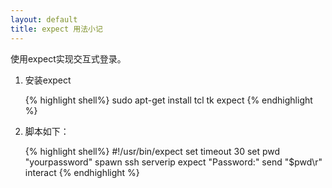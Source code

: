 ```yaml
---
layout: default
title: expect 用法小记
---
```

使用expect实现交互式登录。
1. 安装expect

    {% highlight shell%}
    sudo apt-get install tcl tk expect
    {% endhighlight %}

2. 脚本如下：

    {% highlight shell%}
    #!/usr/bin/expect
    set timeout 30
    set pwd "yourpassword"
    spawn ssh serverip
    expect "Password:"
    send "$pwd\r"
    interact
    {% endhighlight %}
